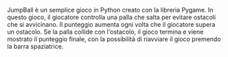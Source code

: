 JumpBall è un semplice gioco in Python creato con la libreria Pygame. In questo gioco, il giocatore controlla una palla che salta per evitare ostacoli che si avvicinano. Il punteggio aumenta ogni volta che il giocatore supera un ostacolo. Se la palla collide con l'ostacolo, il gioco termina e viene mostrato il punteggio finale, con la possibilità di riavviare il gioco premendo la barra spaziatrice.


